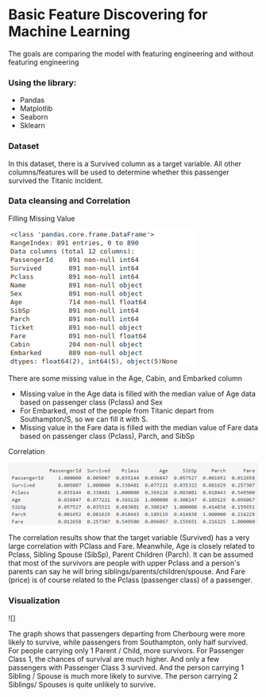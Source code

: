 # Basic Feature Discovering for Machine Learning
The goals are comparing the model with featuring engineering and without featuring engineering

### Using the library:
- Pandas
- Matplotlib
- Seaborn
- Sklearn

### Dataset
In this dataset, there is a Survived column as a target variable. All other columns/features will be used to determine whether this passenger survived the Titanic incident.

### Data cleansing and Correlation
Filling Missing Value

![](https://github.com/irfanarga/Basic-Feature-Discovering-for-Machine-Learning/blob/master/Missing%20value.png)

There are some missing value in the Age, Cabin, and Embarked column

- Missing value in the Age data is filled with the median value of Age data based on passenger class (Pclass) and Sex
- For Embarked, most of the people from Titanic depart from Southampton/S, so we can fill it with S.
- Missing value in the Fare data is filled with the median value of Fare data based on passenger class (Pclass), Parch, and SibSp

Correlation

![](https://github.com/irfanarga/Basic-Feature-Discovering-for-Machine-Learning/blob/master/Correlation.png)

The correlation results show that the target variable (Survived) has a very large correlation with PClass and Fare. Meanwhile, Age is closely related to Pclass, Sibling Spouse (SibSp), Parent Children (Parch). It can be assumed that most of the survivors are people with upper Pclass and a person's parents can say he will bring siblings/parents/children/spouse. And Fare (price) is of course related to the Pclass (passenger class) of a passenger.

### Visualization

![]

The graph shows that passengers departing from Cherbourg were more likely to survive, while passengers from Southampton, only half survived. For people carrying only 1 Parent / Child, more survivors. For Passenger Class 1, the chances of survival are much higher. And only a few passengers with Passenger Class 3 survived. And the person carrying 1 Sibling / Spouse is much more likely to survive. The person carrying 2 Siblings/ Spouses is quite unlikely to survive.
